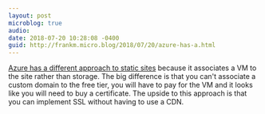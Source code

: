 ```yaml
---
layout: post
microblog: true
audio: 
date: 2018-07-20 10:28:08 -0400
guid: http://frankm.micro.blog/2018/07/20/azure-has-a.html
---
```

[Azure has a different approach to static sites](https://docs.microsoft.com/en-us/azure/app-service/app-service-web-get-started-html) because it associates a VM to the site rather than storage. The big difference is that you can't associate a custom domain to the free tier, you will have to pay for the VM and it looks like you will need to buy a certificate. The upside to this approach is that you can implement SSL without having to use a CDN.
